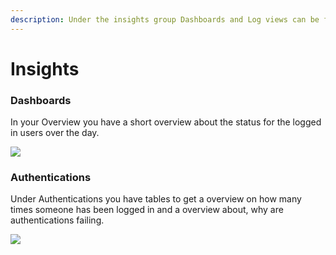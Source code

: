```yaml
---
description: Under the insights group Dashboards and Log views can be found
---
```


# Insights

### Dashboards

In your Overview you have a short overview about the status for the logged in users over the day.&#x20;



![](../../.gitbook/assets/test.png)

### Authentications

Under Authentications you have tables to get a overview on how many times someone has been logged in and a overview about, why are authentications failing.&#x20;

![](<../../.gitbook/assets/image (238).png>)

